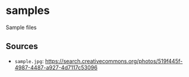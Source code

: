 # samples
Sample files

## Sources

- `sample.jpg`: https://search.creativecommons.org/photos/519f445f-4987-4487-a927-4d7117c53096
